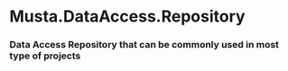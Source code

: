 # Musta.DataAccess.Repository
<h3>Data Access Repository that can be commonly used in most type of projects</h3>
